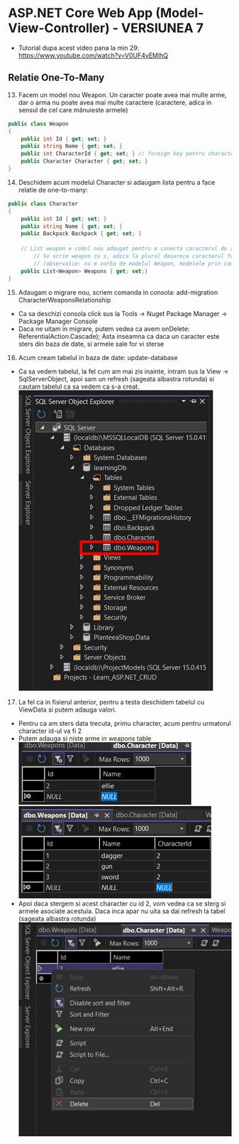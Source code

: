 # ASP.NET Core Web App (Model-View-Controller) - VERSIUNEA 7
- Tutorial dupa acest video pana la min 29: https://www.youtube.com/watch?v=V0UF4vEMlhQ
## Relatie One-To-Many
13. Facem un model nou Weapon. Un caracter poate avea mai multe arme, dar o arma nu poate avea mai multe caractere (caractere, adica in sensul de cel care mânuieste armele)
```c#
public class Weapon
{
    public int Id { get; set; }
    public string Name { get; set; }
    public int CharacterId { get; set; } // foreign key pentru character
    public Character Character { get; set; }
}
```
14. Deschidem acum modelul Character si adaugam lista pentru a face relatie de one-to-many:
```c#
public class Character
{
    public int Id { get; set; } 
    public string Name { get; set; }
    public Backpack Backpack { get; set; }

    // List weapon e codul nou adaugat pentru a conecta caracterul de arme 
        // Se scrie weapon cu s, adica la plural deoarece caracterul foloseste mai multe arme
        // (observatie: nu e vorba de modelul Weapon, modelele prin conventie se scriu la singular)
    public List<Weapon> Weapons { get; set;}
}
```
15. Adaugam o migrare nou, scriem comanda in consola: add-migration CharacterWeaponsRelationship
- Ca sa deschizi consola click sus la Tools -> Nuget Package Manager -> Package Manager Console
- Daca ne uitam in migrare, putem vedea ca avem onDelete: ReferentialAction.Cascade); Asta inseamna ca daca un caracter este sters din baza de date, si armele sale for vi sterse
16. Acum cream tabelul in baza de date: update-database
- Ca sa vedem tabelul, la fel cum am mai zis inainte, intram sus la View -> SqlServerObject, apoi sam un refresh (sageata albastra rotunda) si cautam tabelul ca sa vedem ca s-a creat.
![weapons](images/image9.png)
17. La fel ca in fisierul anterior, pentru a testa deschidem tabelul cu ViewData si putem adauga valori.
- Pentru ca am sters data trecuta, primu character, acum pentru urmatorul character id-ul va fi 2
- Putem adauga si niste arme in weapons table
![chdb](images/image10.png)
![weaponsdb](images/image11.png)
- Apoi daca stergem si acest character cu id 2, vom vedea ca se sterg si armele asociate acestuia. Daca inca apar nu uita sa dai refresh la tabel (sageata albastra rotunda)
![delfromdb](images/image12.png)